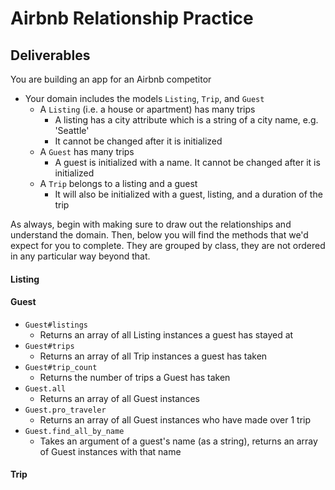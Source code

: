 # Airbnb Relationship Practice

## Deliverables
You are building an app for an Airbnb competitor
- Your domain includes the models `Listing`, `Trip`, and `Guest`
  - A `Listing` (i.e. a house or apartment) has many trips
    - A listing has a city attribute which is a string of a city name, e.g. 'Seattle'
    - It cannot be changed after it is initialized
  - A `Guest` has many trips
    - A guest is initialized with a name. It cannot be changed after it is initialized
  - A `Trip` belongs to a listing and a guest
    - It will also be initialized with a guest, listing, and a duration of the trip

As always, begin with making sure to draw out the relationships and understand the domain. Then,
below you will find the methods that we'd expect for you to complete. They are grouped by class,
they are not ordered in any particular way beyond that.  

#### Listing
<!-- - `Listing#guests`
  - Returns an array of all Guest instances who have stayed at a listing
- `Listing#trips`
  - Returns an array of all Trip instances at a listing -->
<!-- - `Listing#trip_count`
  - Returns the number of trips that have been taken to that listing -->
<!-- - `Listing.all`
  - Returns an array of all Listing instances that have been created
- `Listing.find_all_by_city`
  - Takes an argument of a city name (as a string) and returns an array of all Listing instances for that city -->
<!-- - `Listing.most_popular`
  - Finds the listing that has had the most trips -->

#### Guest
- `Guest#listings`
  - Returns an array of all Listing instances a guest has stayed at
- `Guest#trips`
  - Returns an array of all Trip instances a guest has taken
- `Guest#trip_count`
  - Returns the number of trips a Guest has taken
- `Guest.all`
  - Returns an array of all Guest instances
- `Guest.pro_traveler`
  - Returns an array of all Guest instances who have made over 1 trip
- `Guest.find_all_by_name`
  - Takes an argument of a guest's name (as a string), returns an array of Guest instances with that name

#### Trip
<!-- - `Trip#listing`
  - Returns the Listing object for the trip
- `Trip#guest`
  - Returns the Guest object for the trip
- `Trip.all`
  - Returns an array of all Trips created -->
